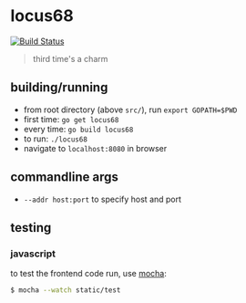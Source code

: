 # locus68
[![Build Status](https://travis-ci.org/TheOrangeOne/locus68.svg?branch=master)](https://travis-ci.org/TheOrangeOne/locus68)
> third time's a charm

## building/running
- from root directory (above `src/`), run `export GOPATH=$PWD`
- first time: `go get locus68`
- every time: `go build locus68`
- to run: `./locus68`
- navigate to `localhost:8080` in browser

## commandline args
- `--addr host:port` to specify host and port

## testing

### javascript

to test the frontend code run, use [mocha](https://mochajs.org/):

```sh
$ mocha --watch static/test
```
